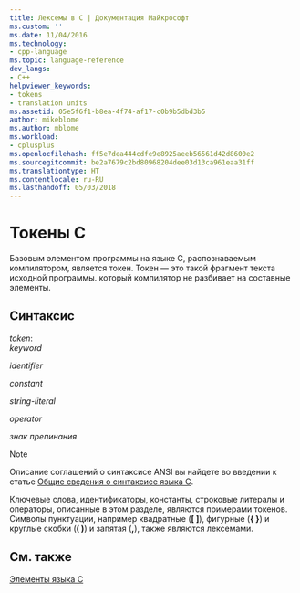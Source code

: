 ```yaml
---
title: Лексемы в C | Документация Майкрософт
ms.custom: ''
ms.date: 11/04/2016
ms.technology:
- cpp-language
ms.topic: language-reference
dev_langs:
- C++
helpviewer_keywords:
- tokens
- translation units
ms.assetid: 05e5f6f1-b8ea-4f74-af17-c0b9b5dbd3b5
author: mikeblome
ms.author: mblome
ms.workload:
- cplusplus
ms.openlocfilehash: ff5e7dea444cdfe9e8925aeeb56561d42d8600e2
ms.sourcegitcommit: be2a7679c2bd80968204dee03d13ca961eaa31ff
ms.translationtype: HT
ms.contentlocale: ru-RU
ms.lasthandoff: 05/03/2018
---
```

# <a name="c-tokens"></a>Токены C
Базовым элементом программы на языке C, распознаваемым компилятором, является токен. Токен — это такой фрагмент текста исходной программы. который компилятор не разбивает на составные элементы.  
  
## <a name="syntax"></a>Синтаксис  
 *token*:  
 *keyword*  
  
 *identifier*  
  
 *constant*  
  
 *string-literal*  
  
 *operator*  
  
 *знак препинания*  
  
> [!NOTE]
>  Описание соглашений о синтаксисе ANSI вы найдете во введении к статье [Общие сведения о синтаксисе языка C](../c-language/c-language-syntax-summary.md).  
  
 Ключевые слова, идентификаторы, константы, строковые литералы и операторы, описанные в этом разделе, являются примерами токенов. Символы пунктуации, например квадратные (**[ ]**), фигурные (**{ }**) и круглые скобки (**( )**) и запятая (**,**), также являются лексемами.  
  
## <a name="see-also"></a>См. также  
 [Элементы языка C](../c-language/elements-of-c.md)